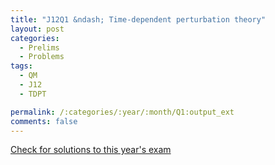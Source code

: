 ```yaml
---
title: "J12Q1 &ndash; Time-dependent perturbation theory"
layout: post
categories:
  - Prelims
  - Problems
tags:
  - QM
  - J12
  - TDPT

permalink: /:categories/:year/:month/Q1:output_ext
comments: false
---
```

<object data="2012J1Q.pdf" type="application/pdf" width="100%" height="500"></object>
<div class="message"><a href='https://princetonprelim.com/prelim/28/'>Check for solutions to this year's exam</a></div>
